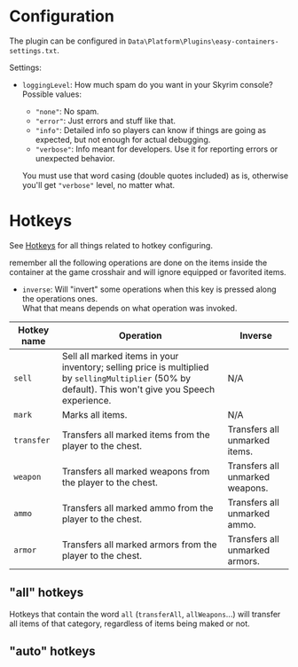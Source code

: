 # Configuration
The plugin can be configured in `Data\Platform\Plugins\easy-containers-settings.txt`.

Settings:
- `loggingLevel`: How much spam do you want in your Skyrim console?\
  Possible values:

  - `"none"`: No spam.
  - `"error"`: Just errors and stuff like that.
  - `"info"`: Detailed info so players can know if things are going as expected, but not enough for actual debugging.
  - `"verbose"`: Info meant for developers. Use it for reporting errors or unexpected behavior.

  You must use that word casing (double quotes included) as is, otherwise you'll get `"verbose"` level, no matter what.

# Hotkeys
See [Hotkeys][] for all things related to hotkey configuring.

remember all the following operations are done on the items inside the container at the game crosshair and will ignore equipped or favorited items.

- `inverse`: Will "invert" some operations when this key is pressed along the operations ones.\
    What that means depends on what operation was invoked.
  
| Hotkey name   | Operation                                                                                                                                            | Inverse                         |
|---------------|------------------------------------------------------------------------------------------------------------------------------------------------------|---------------------------------|
| `sell`        | Sell all marked items in your inventory; selling price is multiplied by `sellingMultiplier` (50% by default). This won't give you Speech experience. | N/A                             |
| `mark`        | Marks all items.                                                                                                                                     | N/A                             |
| `transfer`    | Transfers all marked items from the player to the chest.                                                                                             | Transfers all unmarked items.   |
| `weapon`      | Transfers all marked weapons from the player to the chest.                                                                                           | Transfers all unmarked weapons. |
| `ammo`        | Transfers all marked ammo from the player to the chest.                                                                                              | Transfers all unmarked ammo.    |
| `armor`       | Transfers all marked armors from the player to the chest.                                                                                            | Transfers all unmarked armors.  |
<!-- - ``: Transfers all marked s from the player to the chest.
    - `inverse`: Transfers all unmarked s. -->

## "all" hotkeys

Hotkeys that contain the word `all` (`transferAll`, `allWeapons`...) will transfer all items of that category, regardless of items being maked or not.

## "auto" hotkeys


[Hotkeys]: https://github.com/CarlosLeyvaAyala/DM-Lib-Typescript/blob/main/Hotkeys.md